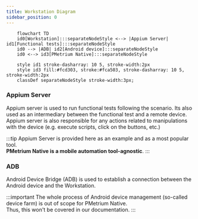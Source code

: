```yaml
---
title: Workstation Diagram
sidebar_position: 0
---
```


```mermaid
    flowchart TD
    id0[Workstation]:::separateNodeStyle <--> |Appium Server| id1[Functional tests]:::separateNodeStyle
    id0 --> |ADB| id2[Android device]:::separateNodeStyle
    id0 <--> id3[PMetrium Native]:::separateNodeStyle

    style id1 stroke-dasharray: 10 5, stroke-width:2px
    style id3 fill:#fcd303, stroke:#fca503, stroke-dasharray: 10 5, stroke-width:2px
    classDef separateNodeStyle stroke-width:3px;
```

### Appium Server

Appium server is used to run functional tests following the scenario.
Its also used as an intermediary between the functional test and a remote device.
Appium server is also responsible for any actions related to manipulations with the device
(e.g. execute scripts, click on the buttons, etc.)

:::tip
Appium Server is provided here as an example and as a most popular tool. <br/>
**PMetrium Native is a mobile automation tool-agnostic**.
:::

### ADB

Android Device Bridge (ADB) is used to establish a connection between the Android device and the Workstation.

:::important
The whole process of Android device management (so-called device farm) is out of scope for PMetrium Native. <br/>
Thus, this won't be covered in our documentation.
:::
